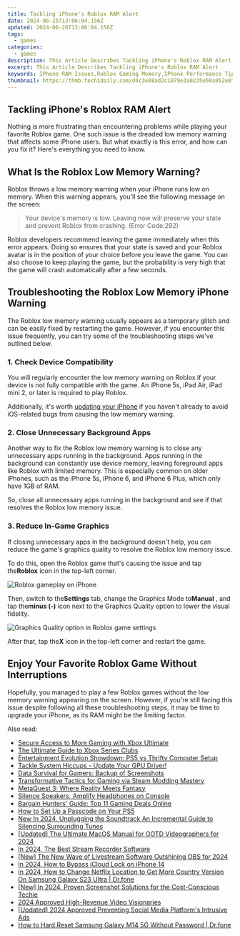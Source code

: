 ```yaml
---
title: Tackling iPhone's Roblox RAM Alert
date: 2024-06-25T13:06:04.156Z
updated: 2024-06-26T13:06:04.156Z
tags:
  - games
categories:
  - games
description: This Article Describes Tackling iPhone's Roblox RAM Alert
excerpt: This Article Describes Tackling iPhone's Roblox RAM Alert
keywords: IPhone RAM Issues,Roblox Gaming Memory,IPhone Performance Tips,Clearing App RAM,Fix Roblox Crashes,Optimizing iOS Games,Manage Phone Memory
thumbnail: https://thmb.techidaily.com/d4c3e08ad2c1079e3a0235e50a952e0f146bf5d509f0e55aec7c676f5432bbf8.jpg
---
```


## Tackling iPhone's Roblox RAM Alert

 Nothing is more frustrating than encountering problems while playing your favorite Roblox game. One such issue is the dreaded low memory warning that affects some iPhone users. But what exactly is this error, and how can you fix it? Here's everything you need to know.

## What Is the Roblox Low Memory Warning?

 Roblox throws a low memory warning when your iPhone runs low on memory. When this warning appears, you'll see the following message on the screen:

> Your device's memory is low. Leaving now will preserve your state and prevent Roblox from crashing. (Error Code:292)

 Roblox developers recommend leaving the game immediately when this error appears. Doing so ensures that your state is saved and your Roblox avatar is in the position of your choice before you leave the game. You can also choose to keep playing the game, but the probability is very high that the game will crash automatically after a few seconds.

## Troubleshooting the Roblox Low Memory iPhone Warning

 The Roblox low memory warning usually appears as a temporary glitch and can be easily fixed by restarting the game. However, if you encounter this issue frequently, you can try some of the troubleshooting steps we've outlined below.

### 1\. Check Device Compatibility

 You will regularly encounter the low memory warning on Roblox if your device is not fully compatible with the game. An iPhone 5s, iPad Air, iPad mini 2, or later is required to play Roblox.

 Additionally, it's worth [updating your iPhone](https://www.makeuseof.com/tag/update-iphone-ios-apps-data/) if you haven't already to avoid iOS-related bugs from causing the low memory warning.

### 2\. Close Unnecessary Background Apps

 Another way to fix the Roblox low memory warning is to close any unnecessary apps running in the background. Apps running in the background can constantly use device memory, leaving foreground apps like Roblox with limited memory. This is especially common on older iPhones, such as the iPhone 5s, iPhone 6, and iPhone 6 Plus, which only have 1GB of RAM.

 So, close all unnecessary apps running in the background and see if that resolves the Roblox low memory issue.

### 3\. Reduce In-Game Graphics

 If closing unnecessary apps in the background doesn't help, you can reduce the game's graphics quality to resolve the Roblox low memory issue.

 To do this, open the Roblox game that's causing the issue and tap the**Roblox** icon in the top-left corner.

![Roblox gameplay on iPhone](https://static1.makeuseofimages.com/wordpress/wp-content/uploads/2023/11/roblox-icon.jpg)

 Then, switch to the**Settings** tab, change the Graphics Mode to**Manual** , and tap the**minus (-)** icon next to the Graphics Quality option to lower the visual fidelity.

![Graphics Quality option in Roblox game settings](https://static1.makeuseofimages.com/wordpress/wp-content/uploads/2023/11/graphics-quality-option.jpg)

 After that, tap the**X** icon in the top-left corner and restart the game.

## Enjoy Your Favorite Roblox Game Without Interruptions

 Hopefully, you managed to play a few Roblox games without the low memory warning appearing on the screen. However, if you're still facing this issue despite following all these troubleshooting steps, it may be time to upgrade your iPhone, as its RAM might be the limiting factor.


<ins class="adsbygoogle"
     style="display:block"
     data-ad-format="autorelaxed"
     data-ad-client="ca-pub-7571918770474297"
     data-ad-slot="1223367746"></ins>



<ins class="adsbygoogle"
     style="display:block"
     data-ad-client="ca-pub-7571918770474297"
     data-ad-slot="8358498916"
     data-ad-format="auto"
     data-full-width-responsive="true"></ins>

<span class="atpl-alsoreadstyle">Also read:</span>
<div><ul>
<li><a href="https://games-able.techidaily.com/secure-access-to-more-gaming-with-xbox-ultimate/"><u>Secure Access to More Gaming with Xbox Ultimate</u></a></li>
<li><a href="https://games-able.techidaily.com/the-ultimate-guide-to-xbox-series-clubs/"><u>The Ultimate Guide to Xbox Series Clubs</u></a></li>
<li><a href="https://games-able.techidaily.com/entertainment-evolution-showdown-ps5-vs-thrifty-computer-setup/"><u>Entertainment Evolution Showdown: PS5 vs Thrifty Computer Setup</u></a></li>
<li><a href="https://games-able.techidaily.com/1719169636723-tackle-system-hiccups-update-your-gpu-driver/"><u>Tackle System Hiccups - Update Your GPU Driver!</u></a></li>
<li><a href="https://games-able.techidaily.com/data-survival-for-gamers-backup-of-screenshots/"><u>Data Survival for Gamers: Backup of Screenshots</u></a></li>
<li><a href="https://games-able.techidaily.com/transformative-tactics-for-gaming-via-steam-modding-mastery/"><u>Transformative Tactics for Gaming via Steam Modding Mastery</u></a></li>
<li><a href="https://games-able.techidaily.com/metaquest-3-where-reality-meets-fantasy/"><u>MetaQuest 3: Where Reality Meets Fantasy</u></a></li>
<li><a href="https://games-able.techidaily.com/silence-speakers-amplify-headphones-on-console/"><u>Silence Speakers, Amplify Headphones on Console</u></a></li>
<li><a href="https://games-able.techidaily.com/bargain-hunters-guide-top-11-gaming-deals-online/"><u>Bargain Hunters' Guide: Top 11 Gaming Deals Online</u></a></li>
<li><a href="https://games-able.techidaily.com/how-to-set-up-a-passcode-on-your-ps5/"><u>How to Set Up a Passcode on Your PS5</u></a></li>
<li><a href="https://audio-shaping.techidaily.com/new-in-2024-unplugging-the-soundtrack-an-incremental-guide-to-silencing-surrounding-tunes/"><u>New In 2024, Unplugging the Soundtrack An Incremental Guide to Silencing Surrounding Tunes</u></a></li>
<li><a href="https://tiktok-clips.techidaily.com/updated-the-ultimate-macos-manual-for-ootd-videographers-for-2024/"><u>[Updated] The Ultimate MacOS Manual for OOTD Videographers for 2024</u></a></li>
<li><a href="https://on-screen-recording.techidaily.com/in-2024-the-best-stream-recorder-software/"><u>In 2024, The Best Stream Recorder Software</u></a></li>
<li><a href="https://screen-activity-recording.techidaily.com/new-the-new-wave-of-livestream-software-outshining-obs-for-2024/"><u>[New] The New Wave of Livestream Software Outshining OBS for 2024</u></a></li>
<li><a href="https://activate-lock.techidaily.com/in-2024-how-to-bypass-icloud-lock-on-iphone-14-by-drfone-ios/"><u>In 2024, How to Bypass iCloud Lock on iPhone 14</u></a></li>
<li><a href="https://review-topics.techidaily.com/in-2024-how-to-change-netflix-location-to-get-more-country-version-on-samsung-galaxy-s23-ultra-drfone-by-drfone-virtual-android/"><u>In 2024, How to Change Netflix Location to Get More Country Version On Samsung Galaxy S23 Ultra | Dr.fone</u></a></li>
<li><a href="https://remote-screen-capture.techidaily.com/new-in-2024-proven-screenshot-solutions-for-the-cost-conscious-techie/"><u>[New] In 2024, Proven Screenshot Solutions for the Cost-Conscious Techie</u></a></li>
<li><a href="https://youtube-stream.techidaily.com/2024-approved-high-revenue-video-visionaries/"><u>2024 Approved  High-Revenue Video Visionaries</u></a></li>
<li><a href="https://facebook-clips.techidaily.com/updated-2024-approved-preventing-social-media-platforms-intrusive-ads/"><u>[Updated] 2024 Approved  Preventing Social Media Platform's Intrusive Ads</u></a></li>
<li><a href="https://techidaily.com/how-to-hard-reset-samsung-galaxy-m14-5g-without-password-drfone-by-drfone-reset-android-reset-android/"><u>How to Hard Reset Samsung Galaxy M14 5G Without Password | Dr.fone</u></a></li>
</ul></div>
